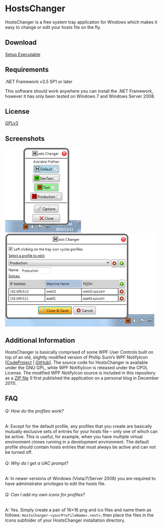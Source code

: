 # HostsChanger
HostsChanger is a free system tray application for Windows which makes it easy to change or edit your hosts file on the fly.

## Download
[Setup Executable](https://github.com/maltem-za/HostsChanger/raw/master/hc-setup.exe)

## Requirements
.NET Framework v3.5 SP1 or later

This software should work anywhere you can install the .NET Framework, however it has only been tested on Windows 7 and Windows Server 2008.

## License
[GPLv3](http://www.gnu.org/licenses/gpl.html)

## Screenshots
![Main Application Screenshot](https://github.com/maltem-za/HostsChanger/blob/master/HostsChanger/screenshots/main.png)
![Settings Screenshot](https://github.com/maltem-za/HostsChanger/blob/master/HostsChanger/screenshots/settings.png)

## Additional Information
HostsChanger is basically comprised of some WPF User Controls built on top of an old, slightly modified version of Phillip Sumi’s WPF NotifyIcon [[CodeProject](https://www.codeproject.com/Articles/36468/WPF-NotifyIcon-2) | [GitHub](https://github.com/hardcodet/wpf-notifyicon)]. The source code for HostsChanger is available under the GNU GPL, while WPF NotifiyIcon is released under the CPOL License. The modified WPF NotifyIcon source is included in this repository as a [ZIP file](https://github.com/maltem-za/HostsChanger/raw/master/wpf-notifyicon.zip) (I first published the application on a personal blog in December 2011).

## FAQ
###### Q: How do the profiles work?
A: Except for the default profile, any profiles that you create are basically mutually exclusive sets of entries for your hosts file – only one of which can be active. This is useful, for example, when you have multiple virtual environment clones running in a development environment. The default profile should contain hosts entries that must always be active and can not be turned off.

###### Q: Why do I get a UAC prompt?
A: In newer versions of Windows (Vista/7/Server 2008) you are required to have administrator privileges to edit the hosts file.

###### Q: Can I add my own icons for profiles?
A: Yes. Simply create a pair of 16×16 png and ico files and name them as follows: `HostsChanger-<yourProfileName>.<ext>`, then place the files in the Icons subfolder of your HostsChanger installation directory.
